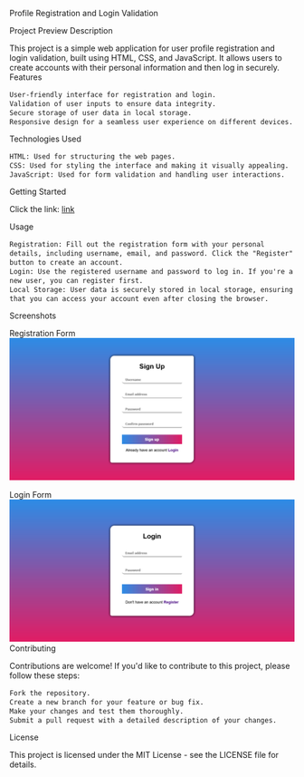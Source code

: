Profile Registration and Login Validation

Project Preview
Description

This project is a simple web application for user profile registration and login validation, built using HTML, CSS, and JavaScript. It allows users to create accounts with their personal information and then log in securely.
Features

    User-friendly interface for registration and login.
    Validation of user inputs to ensure data integrity.
    Secure storage of user data in local storage.
    Responsive design for a seamless user experience on different devices.

Technologies Used

    HTML: Used for structuring the web pages.
    CSS: Used for styling the interface and making it visually appealing.
    JavaScript: Used for form validation and handling user interactions.

Getting Started

   Click the link: <a href="https://limfakson.github.io/Registration/">link</a>

Usage

    Registration: Fill out the registration form with your personal details, including username, email, and password. Click the "Register" button to create an account.
    Login: Use the registered username and password to log in. If you're a new user, you can register first.
    Local Storage: User data is securely stored in local storage, ensuring that you can access your account even after closing the browser.

Screenshots

Registration Form
<img src="src/Screenshot 2023-10-10 at 15-48-46 Registration Page.png">

Login Form
<img src="src/Screenshot 2023-10-10 at 16-25-07 Registration Page.png">
Contributing

Contributions are welcome! If you'd like to contribute to this project, please follow these steps:

    Fork the repository.
    Create a new branch for your feature or bug fix.
    Make your changes and test them thoroughly.
    Submit a pull request with a detailed description of your changes.

License

This project is licensed under the MIT License - see the LICENSE file for details.